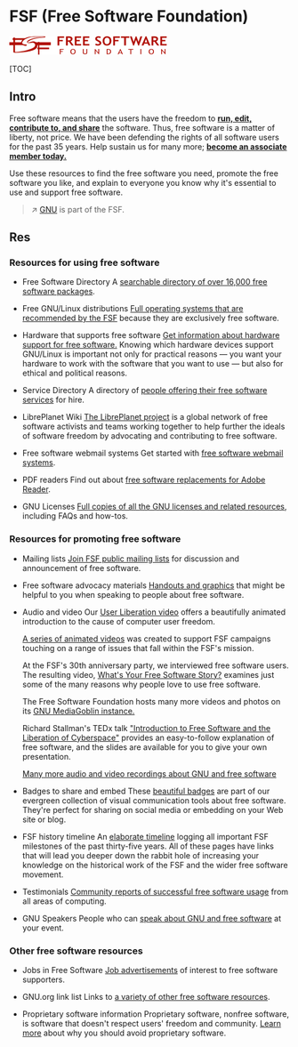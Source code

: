 # FSF (Free Software Foundation)

![img](../../../../../Assets/Pics/logo-new.png)

[TOC]



## Intro
Free software means that the users have the freedom to [**run, edit, contribute to, and share**](https://www.gnu.org/philosophy/free-sw.html) the software. Thus, free software is a matter of liberty, not price. We have been defending the rights of all software users for the past 35 years. Help sustain us for many more; [**become an associate member today.**](https://my.fsf.org/join)

Use these resources to find the free software you need, promote the free software you like, and explain to everyone you know why it's essential to use and support free software.

> ↗ [GNU](../../Linux%20(Derived%20From%20UNIX%20Family)/🐑%20GNU/GNU.md) is part of the FSF.


## Res
### Resources for using free software
- Free Software Directory
  A [searchable directory of over 16,000 free software packages](http://directory.fsf.org/).

- Free GNU/Linux distributions
  [Full operating systems that are recommended by the FSF](http://www.gnu.org/distros/) because they are exclusively free software.

- Hardware that supports free software
  [Get information about hardware support for free software.](https://www.fsf.org/resources/hw) Knowing which hardware devices support GNU/Linux is important not only for practical reasons — you want your hardware to work with the software that you want to use — but also for ethical and political reasons.

- Service Directory
  A directory of [people offering their free software services](https://www.fsf.org/resources/service) for hire.

- LibrePlanet Wiki
  [The LibrePlanet project](https://www.libreplanet.org/) is a global network of free software activists and teams working together to help further the ideals of software freedom by advocating and contributing to free software. 

- Free software webmail systems
  Get started with [free software webmail systems](https://www.fsf.org/resources/webmail-systems).

- PDF readers
  Find out about [free software replacements for Adobe Reader](http://pdfreaders.org/).

- GNU Licenses
  [Full copies of all the GNU licenses and related resources](http://www.gnu.org/licenses/), including FAQs and how-tos.


### Resources for promoting free software
- Mailing lists	
  [Join FSF public mailing lists](https://www.fsf.org/resources/lists) for discussion and announcement of free software.

- Free software advocacy materials
  [Handouts and graphics](https://www.fsf.org/resources/materials) that might be helpful to you when speaking to people about free software.

- Audio and video
  Our [User Liberation video](https://www.fsf.org/blogs/community/user-liberation-watch-and-share-our-new-video) offers a beautifully animated introduction to the cause of computer user freedom.

  [A series of animated videos](https://www.fsf.org/resources/videos/) was created to support FSF campaigns touching on a range of issues that fall within the FSF's mission. 

  At the FSF's 30th anniversary party, we interviewed free software users. The resulting video, [What's Your Free Software Story?](https://media.libreplanet.org/u/libreplanet/m/free-software-stories-from-fsf30-640-webm/) examines just some of the many reasons why people love to use free software.

  The Free Software Foundation hosts many more videos and photos on its [GNU MediaGoblin instance.](https://media.libreplanet.org/)

  Richard Stallman's TEDx talk ["Introduction to Free Software and the Liberation of Cyberspace"](http://www.fsf.org/blogs/rms/20140407-geneva-tedx-talk-free-software-free-society/) provides an easy-to-follow explanation of free software, and the slides are available for you to give your own presentation.

  [Many more audio and video recordings about GNU and free software](http://audio-video.gnu.org/)

- Badges to share and embed
  These [beautiful badges](https://www.fsf.org/resources/badges) are part of our evergreen collection of visual communication tools about free software. They're perfect for sharing on social media or embedding on your Web site or blog.

- FSF history timeline
  An [elaborate timeline](https://www.fsf.org/history) logging all important FSF milestones of the past thirty-five years. All of these pages have links that will lead you deeper down the rabbit hole of increasing your knowledge on the historical work of the FSF and the wider free software movement. 

- Testimonials
  [Community reports of successful free software usage](https://www.fsf.org/resources/testimonials) from all areas of computing.

- GNU Speakers
  People who can [speak about GNU and free software](http://www.gnu.org/people/speakers.html) at your event.


### Other free software resources
- Jobs in Free Software
  [Job advertisements](https://www.fsf.org/resources/jobs/listing) of interest to free software supporters.

- GNU.org link list
  Links to [a variety of other free software resources](http://www.gnu.org/links).

- Proprietary software information
  Proprietary software, nonfree software, is software that doesn't respect users' freedom and community. [Learn more](https://gnu.org/philosophy/proprietary.html) about why you should avoid proprietary software.


